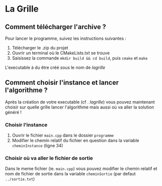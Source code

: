 La Grille
=============

Comment télécharger l'archive ?
-----------------------------------
Pour lancer le programme, suivez les instructions suivantes :
1. Télécharger le .zip du projet
2. Ouvrir un terminal où le CMakeLists.txt se trouve
3. Saisissez la commande ```mkdir build && cd build```, puis ```cmake``` et ```make```

L'executable à du être créé sous le nom de *lagrille*

Comment choisir l'instance et lancer l'algorithme ?
-----------------------------------
Après la création de votre executable (cf . *lagrille*) vous pouvez maintenant choisir sur quelle grille lancer l'algorithme mais aussi où va aller la solution généré !
### Choisir l'instance
1. Ouvrir le fichier ```main.cpp``` dans le dossier ```programme```
2. Modifier le chemin relatif du fichier en question dans la variable ```cheminInstance``` (ligne 34)

### Choisir où va aller le fichier de sortie
Dans le meme fichier (ie. ```main.cpp```) vous pouvez modifier le chemin relatif et nom de fichier de sortie dans la variable ```cheminSortie``` (par defaut ```../sortie.txt```)

